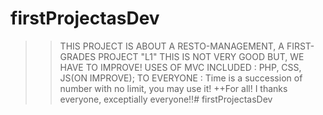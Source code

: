 ﻿# firstProjectasDev

>>THIS PROJECT IS ABOUT A RESTO-MANAGEMENT, A FIRST-GRADES PROJECT "L1"
>>THIS IS NOT VERY GOOD BUT, WE HAVE TO IMPROVE!
>> USES OF MVC INCLUDED : PHP, CSS, JS(ON IMPROVE);
>> TO EVERYONE : Time is a succession of number with no limit, you may use it!
++For all! I thanks everyone, exceptially everyone!!# firstProjectasDev
